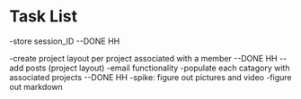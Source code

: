 <h1>Task List</h1>

-store session_ID --DONE HH

-create project layout per project associated with a member --DONE HH
	--add posts (project layout)
-email functionality
-populate each catagory with associated projects --DONE HH
-spike: figure out pictures and video
-figure out markdown